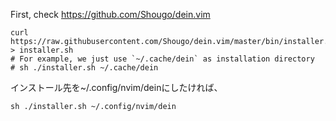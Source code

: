 First, check https://github.com/Shougo/dein.vim

```
curl https://raw.githubusercontent.com/Shougo/dein.vim/master/bin/installer.sh > installer.sh
# For example, we just use `~/.cache/dein` as installation directory
# sh ./installer.sh ~/.cache/dein
```

インストール先を~/.config/nvim/deinにしたければ、
```
sh ./installer.sh ~/.config/nvim/dein
```
